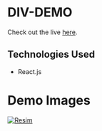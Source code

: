 # DIV-DEMO
Check out the live [here](https://div-demo.netlify.app/).


## Technologies Used

- React.js
# Demo Images
[![Resim](https://i.imgur.com/fIEZZA6.png)](https://design-creative.netlify.app)
